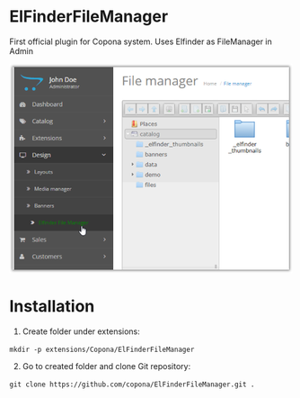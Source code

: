 # ElFinderFileManager
First official plugin for Copona system. Uses Elfinder as FileManager in Admin

![Proof](demo.png)

# Installation

1. Create folder under extensions:

`mkdir -p extensions/Copona/ElFinderFileManager`

2. Go to created folder and clone Git repository:

`git clone https://github.com/copona/ElFinderFileManager.git .`
